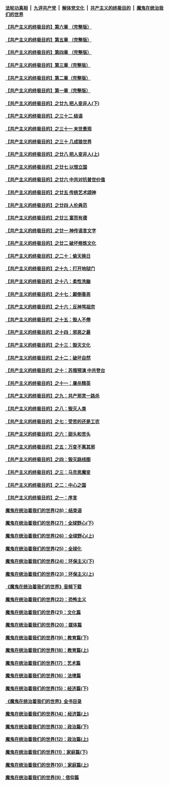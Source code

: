 

####  [法轮功真相](../../../../basic/blob/master/README.md?t=07060531) &nbsp;|&nbsp; [九评共产党](../../../../9ping.md/blob/master/README.md?t=07060531) &nbsp;|&nbsp; [解体党文化](../../../../jtdwh.md/blob/master/README.md?t=07060531)  &nbsp;|&nbsp; [共产主义的终极目的](../../../../gczydzjmd.md/blob/master/README.md?t=07060531) &nbsp;|&nbsp; [魔鬼在统治我们的世界](../../../../mgztzwmdsj.md/blob/master/README.md?t=07060531) 

#### [【共产主义的终极目的】第六章 （完整版）](../pages/nsc422/n11428913.md?t=07060531) 

#### [【共产主义的终极目的】第五章 （完整版）](../pages/nsc422/n11428912.md?t=07060531) 

#### [【共产主义的终极目的】第四章 （完整版）](../pages/nsc422/n11428907.md?t=07060531) 

#### [【共产主义的终极目的】第三章（完整版）](../pages/nsc422/n11428848.md?t=07060531) 

#### [【共产主义的终极目的】第二章（完整版）](../pages/nsc422/n11428831.md?t=07060531) 

#### [【共产主义的终极目的】第一章（完整版）](../pages/nsc422/n11417651.md?t=07060531) 

#### [【共产主义的终极目的】之廿九 把人变非人(下)](../pages/nsc422/n11344140.md?t=07060531) 

#### [【共产主义的终极目的】之三十二 结语](../pages/nsc422/n11360535.md?t=07060531) 

#### [【共产主义的终极目的】之三十一 末世景观](../pages/nsc422/n11351129.md?t=07060531) 

#### [【共产主义的终极目的】之三十 几成狼世界](../pages/nsc422/n11348280.md?t=07060531) 

#### [【共产主义的终极目的】之廿八 把人变非人(上)](../pages/nsc422/n11340492.md?t=07060531) 

#### [【共产主义的终极目的】之廿七 以恨立国](../pages/nsc422/n11336944.md?t=07060531) 

#### [【共产主义的终极目的】之廿六 中共对抗普世价值](../pages/nsc422/n11324785.md?t=07060531) 

#### [【共产主义的终极目的】之廿五 传统艺术颂神](../pages/nsc422/n11296396.md?t=07060531) 

#### [【共产主义的终极目的】之廿四 人伦典范](../pages/nsc422/n11296397.md?t=07060531) 

#### [【共产主义的终极目的】之廿三 富而有德](../pages/nsc422/n11283598.md?t=07060531) 

#### [【共产主义的终极目的】之廿一 神传语言文字](../pages/nsc422/n11263265.md?t=07060531) 

#### [【共产主义的终极目的】之廿二 破坏修炼文化](../pages/nsc422/n11245728.md?t=07060531) 

#### [【共产主义的终极目的】之二十：偷天换日](../pages/nsc422/n11238846.md?t=07060531) 

#### [【共产主义的终极目的】之十九：打开地狱门](../pages/nsc422/n11206376.md?t=07060531) 

#### [【共产主义的终极目的】之十八：柔性洗脑](../pages/nsc422/n11199994.md?t=07060531) 

#### [【共产主义的终极目的】之十七：颠倒善恶](../pages/nsc422/n11179782.md?t=07060531) 

#### [【共产主义的终极目的】之十六：反神骂祖宗](../pages/nsc422/n11166798.md?t=07060531) 

#### [【共产主义的终极目的】之十五：毁人不倦](../pages/nsc422/n11166792.md?t=07060531) 

#### [【共产主义的终极目的】之十四：邪恶之最](../pages/nsc422/n11150249.md?t=07060531) 

#### [【共产主义的终极目的】之十三：毁灭文化](../pages/nsc422/n11135227.md?t=07060531) 

#### [【共产主义的终极目的】之十二：破坏自然](../pages/nsc422/n11135214.md?t=07060531) 

#### [【共产主义的终极目的】之十：苏俄预演 中共登台](../pages/nsc422/n11118424.md?t=07060531) 

#### [【共产主义的终极目的】之十一：屠杀精英](../pages/nsc422/n11118442.md?t=07060531) 

#### [【共产主义的终极目的】之九：共产邪灵一路杀](../pages/nsc422/n11114139.md?t=07060531) 

#### [【共产主义的终极目的】之八：毁灭人类](../pages/nsc422/n11108503.md?t=07060531) 

#### [【共产主义的终极目的】之七：受苦的还是工农](../pages/nsc422/n11101809.md?t=07060531) 

#### [【共产主义的终极目的】之六：甜头和苦头](../pages/nsc422/n11096971.md?t=07060531) 

#### [【共产主义的终极目的】之五：万变不离其邪](../pages/nsc422/n11091285.md?t=07060531) 

#### [【共产主义的终极目的】之四：毁灭路线图](../pages/nsc422/n11086284.md?t=07060531) 

#### [【共产主义的终极目的】之三：马克思魔变](../pages/nsc422/n11061941.md?t=07060531) 

#### [【共产主义的终极目的】之二：中心之国](../pages/nsc422/n11047728.md?t=07060531) 

#### [【共产主义的终极目的】之一：序言](../pages/nsc422/n11086077.md?t=07060531) 

#### [魔鬼在统治着我们的世界(28)：结束语](../pages/nsc422/n10936246.md?t=07060531) 

#### [魔鬼在统治着我们的世界(27)：全球野心(下)](../pages/nsc422/n10928319.md?t=07060531) 

#### [魔鬼在统治着我们的世界(26)：全球野心(上)](../pages/nsc422/n10900318.md?t=07060531) 

#### [魔鬼在统治着我们的世界(25)：全球化](../pages/nsc422/n10788205.md?t=07060531) 

#### [魔鬼在统治着我们的世界(24)：环保主义(下)](../pages/nsc422/n10695307.md?t=07060531) 

#### [魔鬼在统治着我们的世界(23)：环保主义(上)](../pages/nsc422/n10688613.md?t=07060531) 

#### [《魔鬼在统治着我们的世界》音频下载](../pages/nsc422/n10635553.md?t=07060531) 

#### [魔鬼在统治着我们的世界(22)：恐怖主义](../pages/nsc422/n10614727.md?t=07060531) 

#### [魔鬼在统治着我们的世界(21)：文化篇](../pages/nsc422/n10597706.md?t=07060531) 

#### [魔鬼在统治着我们的世界(20)：媒体篇](../pages/nsc422/n10586579.md?t=07060531) 

#### [魔鬼在统治着我们的世界(19)：教育篇(下)](../pages/nsc422/n10564808.md?t=07060531) 

#### [魔鬼在统治着我们的世界(18)：教育篇(上)](../pages/nsc422/n10526970.md?t=07060531) 

#### [魔鬼在统治着我们的世界(17)：艺术篇](../pages/nsc422/n10499093.md?t=07060531) 

#### [魔鬼在统治着我们的世界(16)：法律篇](../pages/nsc422/n10485969.md?t=07060531) 

#### [魔鬼在统治着我们的世界(15)：经济篇(下)](../pages/nsc422/n10469975.md?t=07060531) 

#### [《魔鬼在统治着我们的世界》全书目录](../pages/nsc422/n10464261.md?t=07060531) 

#### [魔鬼在统治着我们的世界(14)：经济篇(上)](../pages/nsc422/n10457370.md?t=07060531) 

#### [魔鬼在统治着我们的世界(13)：政治篇(下)](../pages/nsc422/n10448270.md?t=07060531) 

#### [魔鬼在统治着我们的世界(12)：政治篇(上)](../pages/nsc422/n10444576.md?t=07060531) 

#### [魔鬼在统治着我们的世界(11)：家庭篇(下)](../pages/nsc422/n10440961.md?t=07060531) 

#### [魔鬼在统治着我们的世界(10)：家庭篇(上)](../pages/nsc422/n10435448.md?t=07060531) 

#### [魔鬼在统治着我们的世界(9)：信仰篇](../pages/nsc422/n10432159.md?t=07060531) 

